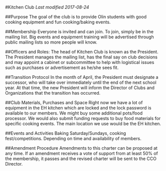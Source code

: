 #Kitchen Club
*Last modified 2017-08-24*

##Purpose
The goal of the club is to provide Olin students with good cooking equipment and fun cooking/baking events.  

##Membership
Everyone is invited and can join. To join, simply be in the mailing list. Big events and equipment training will be advertised through public mailing lists so more people will know. 

##Officers and Roles:
The head of Kitchen Club is known as the President. The President manages the mailing list, has the final say on club decisions and may appoint a cabinet or subcommittee to help with logistical issues such as purchases or advertisement as he/she sees fit.

##Transition Protocol
In the month of April, the President must designate a successor, who will take over immediately until the end of the next school year. At that time, the new President will inform the Director of Clubs and Organizations that the transition has occurred. 

##Club Materials, Purchases and Space
Right now we have a lot of equipment in the EH kitchen which are locked and the lock password is available to our members. We might buy some additional pots/food processor. We would also submit funding requests to buy food materials for specific cooking events. The main location we use would be the EH kitchen. 

##Events and Activities
Baking Saturday/Sundays, cooking fest/competitions. Depending on time and availability of members. 

##Amendment Procedure
Amendments to this charter can be proposed at any time. If an amendment receives a vote of support from at least 50% of the membership, it passes and the revised charter will be sent to the CCO Director.
